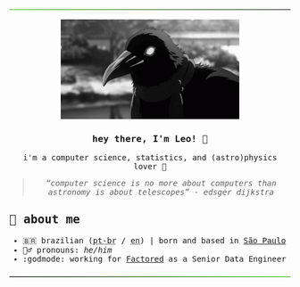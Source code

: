 <samp>
<div align="center">
  <p><img src="https://github.com/leomoreno11/leomoreno11/blob/main/materials/green-to-black.png" alt="Header Image" /></p>
  <p><img width="320" alt="Matthew receiving a head rub" src="https://raw.githubusercontent.com/leomoreno11/leomoreno11/main/materials/crow.gif" /></p>
  <h3>hey there, I'm Leo! 👋</h3>
  <p>i'm a computer science, statistics, and (astro)physics lover 🌌</p>
  <blockquote><i>“computer science is no more about computers than astronomy is about telescopes” - edsger dijkstra</i></blockquote>
</div>

<h2>🔭 about me</h2>
<ul>
  <li>🇧🇷 brazilian (<abbr title="Portuguese - Brazil">pt-br</abbr> / <abbr title="English">en</abbr>) | born and based in <a href="https://en.wikipedia.org/wiki/S%C3%A3o_Paulo" target="_blank">São Paulo</a></li>
  <li>🧛‍♂️ pronouns: <i>he/him</i></li>
  <li> :godmode: working for <a href="https://www.factored.ai" target="_blank">Factored</a> as a Senior Data Engineer</li>
    </ul>
  </li>
</ul>

<!--
<h2>💻 technologies in my toolbox</h2>
<ul>
  <li>🐍 <a href="https://www.python.org/" target="_blank">python</a></li>
  <li>🍓 <a href="https://www.scala-lang.org/" target="_blank">scala</a></li>
  <li>🐚 <a href="https://en.wikipedia.org/wiki/Shell_script" target="_blank">shell</a></li>
  <li>💾 <a href="https://en.wikipedia.org/wiki/SQL" target="_blank">sql</a></li>  
  <li>🦀 <a href="https://www.rust-lang.org/" target="_blank">rust</a></li>
  <li>🐹 <a href="https://go.dev/" target="_blank">go</a></li>
  <li>✨️ <a href="https://en.wikipedia.org/wiki/Apache_Spark" target="_blank">spark</a></li>
  <li>🐘 <a href="https://en.wikipedia.org/wiki/Hadoop" target="_blank">hadoop</a></li>
  <li>☁️ <a href="https://en.wikipedia.org/wiki/Cloud_computing" target="_blank">cloud</a></li>
</ul>

  <li>📚 passionate and always studying more about:
    <ul>
      <li>🧮 <a href="https://en.wikipedia.org/wiki/Statistics" target="_blank">math and statistics</a></li>
      <li>💻 <a href="https://en.wikipedia.org/wiki/Compiler" target="_blank">compilers</a></li>


  <li>💧 <a href="https://elixir-lang.org/" target="_blank">elixir</a></li>

<h2>🖤 i'm passionate about</h2>
<ul>
  <li>🐈‍⬛ cats, dogs and corvids! 🐕</li>
  <li>📖 learning!</li>
  <li>🎲 table-top RPGs
    <ul>
      <li>btw, my main d&d character, Aekian, is my pfp. kudos to <a href="https://instagram.com/lucipuurr_?igshid=MzRlODBiNWFlZA==" target="_blank">bruna</a> for creating it for me</li>
    </ul>
  </li>
  <li>🎸 some heavy music</li>
  <li>⛈️ rain-and-cold combo</li>
  <li>🏃‍♂️ street running</li>
</ul>


  <li>❎ working for <a href="https://www.pluxeegroup.com/who-we-are/" target="_blank">Pluxee</a> as a Senior Data Engineer</li>


<h2>🔮 check out my repos</h2>
<ul>
  <li><b>☁️ AWS Snowflake + Airflow ETL process</b>
    <ul>
      <li><a href="https://github.com/leomoreno11/aws_medallion_pipeline" target="_blank">aws_medallion_pipeline</a> - this project implements an end-to-end data pipeline using airflow to extract data from the open brewery db api and store it in a snowflake-based data lake. the pipeline follows the medallion architecture (bronze, silver, and gold layers) and automates data ingestion, transformation, and aggregation for analytical insights.</li>
    </ul>
  <li><b>🥷 Nimbus: my <a href="https://github.com/GEIGEIGEIST/TOTEM">TOTEM</a> stealth split keyboard</b>
    <ul>
      <li><a href="https://github.com/leomoreno11/nimbus" target="_blank">nimbus</a> is my personal keyboard project. this keyboard will be modified and upgraded over the years </li>
    </ul>
  <li><b>👨‍💻 My resume</b>
    <ul>
      <li><a href="https://leomoreno11.github.io/resume/" target="_blank">github.io</a></li>
    </ul>
  <li><b>📚 Exploratory and Fun projects</b>
    <ul>
      <li><a href="https://github.com/leomoreno11/build_your_own_x" target="_blank">build-your-own-x</a> is my personal repo for doing projects that i find fun or from topics that i want to learn more from (or both) </li>
    </ul>
-->
<!--
<p align="center">
  <a href="https://learn.microsoft.com/api/credentials/share/en-us/LeonardoMoreno-9310/E5F1078CE707AA82?sharingId=48B8115A64A7D19E" target="_blank">
    <img width="150" src="https://raw.githubusercontent.com/leomoreno11/leomoreno11/main/materials/microsoft-certified-associate-badge.png" alt="Microsoft Certified Associate Badge" />
  </a>
</p>
-->

<p align="center"><img src="https://github.com/leomoreno11/leomoreno11/blob/main/materials/black-to-green.png" alt="Footer Image" /></p>
</samp>
